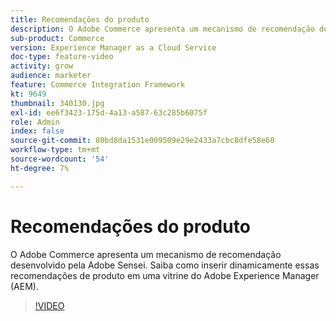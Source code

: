 ```yaml
---
title: Recomendações do produto
description: O Adobe Commerce apresenta um mecanismo de recomendação desenvolvido pela Adobe Sensei. Saiba como inserir dinamicamente essas recomendações de produto em uma vitrine do Adobe Experience Manager (AEM).
sub-product: Commerce
version: Experience Manager as a Cloud Service
doc-type: feature-video
activity: grow
audience: marketer
feature: Commerce Integration Framework
kt: 9649
thumbnail: 340130.jpg
exl-id: ee6f3423-175d-4a13-a587-63c285b6075f
role: Admin
index: false
source-git-commit: 80bd8da1531e009509e29e2433a7cbc8dfe58e60
workflow-type: tm+mt
source-wordcount: '54'
ht-degree: 7%

---
```



# Recomendações do produto

O Adobe Commerce apresenta um mecanismo de recomendação desenvolvido pela Adobe Sensei. Saiba como inserir dinamicamente essas recomendações de produto em uma vitrine do Adobe Experience Manager (AEM).

>[!VIDEO](https://video.tv.adobe.com/v/340130/?learn=on)
